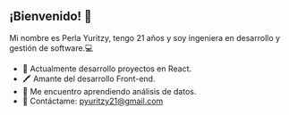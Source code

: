 ## ¡Bienvenido! 🤞

Mi nombre es Perla Yuritzy, tengo 21 años y soy ingeniera en desarrollo y gestión de software.💻

- 🔭 Actualmente desarrollo proyectos en React.
- 🖍 Amante del desarrollo Front-end.
- 🌱 Me encuentro aprendiendo análisis de datos.
-  💬 Contáctame: pyuritzy21@gmail.com

<!--
**Perla1802/Perla1802** is a ✨ _special_ ✨ repository because its `README.md` (this file) appears on your GitHub profile.

Here are some ideas to get you started:

- 🔭 I’m currently working on ...
- 🌱 I’m currently learning ...
- 👯 I’m looking to collaborate on ...
- 🤔 I’m looking for help with ...
- 💬 Ask me about ...
- 📫 How to reach me: ...
- 😄 Pronouns: ...
- ⚡ Fun fact: ...
-->
